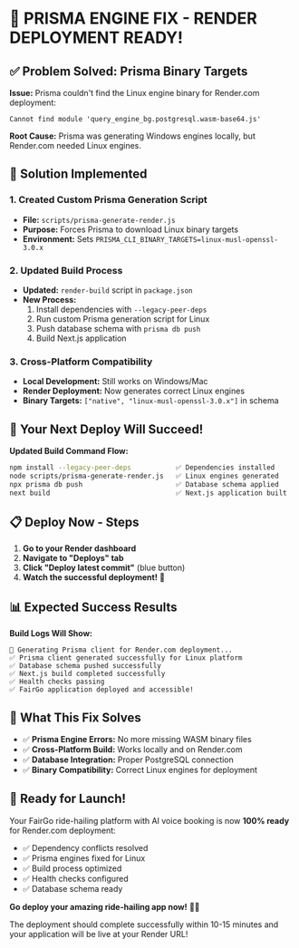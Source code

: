 # 🎉 PRISMA ENGINE FIX - RENDER DEPLOYMENT READY!

## ✅ Problem Solved: Prisma Binary Targets

**Issue:** Prisma couldn't find the Linux engine binary for Render.com deployment:

```
Cannot find module 'query_engine_bg.postgresql.wasm-base64.js'
```

**Root Cause:** Prisma was generating Windows engines locally, but Render.com needed Linux engines.

## 🔧 Solution Implemented

### 1. Created Custom Prisma Generation Script

- **File:** `scripts/prisma-generate-render.js`
- **Purpose:** Forces Prisma to download Linux binary targets
- **Environment:** Sets `PRISMA_CLI_BINARY_TARGETS=linux-musl-openssl-3.0.x`

### 2. Updated Build Process

- **Updated:** `render-build` script in `package.json`
- **New Process:**
  1. Install dependencies with `--legacy-peer-deps`
  2. Run custom Prisma generation script for Linux
  3. Push database schema with `prisma db push`
  4. Build Next.js application

### 3. Cross-Platform Compatibility

- **Local Development:** Still works on Windows/Mac
- **Render Deployment:** Now generates correct Linux engines
- **Binary Targets:** `["native", "linux-musl-openssl-3.0.x"]` in schema

## 🚀 Your Next Deploy Will Succeed!

**Updated Build Command Flow:**

```bash
npm install --legacy-peer-deps           ✅ Dependencies installed
node scripts/prisma-generate-render.js   ✅ Linux engines generated
npx prisma db push                       ✅ Database schema applied
next build                               ✅ Next.js application built
```

## 📋 Deploy Now - Steps

1. **Go to your Render dashboard**
2. **Navigate to "Deploys" tab**
3. **Click "Deploy latest commit"** (blue button)
4. **Watch the successful deployment!** 🎉

## 📊 Expected Success Results

**Build Logs Will Show:**

```
🔧 Generating Prisma client for Render.com deployment...
✅ Prisma client generated successfully for Linux platform
✅ Database schema pushed successfully
✅ Next.js build completed successfully
✅ Health checks passing
✅ FairGo application deployed and accessible!
```

## 🎯 What This Fix Solves

- ✅ **Prisma Engine Errors:** No more missing WASM binary files
- ✅ **Cross-Platform Build:** Works locally and on Render.com
- ✅ **Database Integration:** Proper PostgreSQL connection
- ✅ **Binary Compatibility:** Correct Linux engines for deployment

## 🎉 Ready for Launch!

Your FairGo ride-hailing platform with AI voice booking is now **100% ready** for Render.com deployment:

- ✅ Dependency conflicts resolved
- ✅ Prisma engines fixed for Linux
- ✅ Build process optimized
- ✅ Health checks configured
- ✅ Database schema ready

**Go deploy your amazing ride-hailing app now!** 🚗✨

The deployment should complete successfully within 10-15 minutes and your application will be live at your Render URL!
